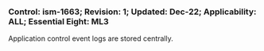 ### Control: ism-1663; Revision: 1; Updated: Dec-22; Applicability: ALL; Essential Eight: ML3
<p>Application control event logs are stored centrally.</p>